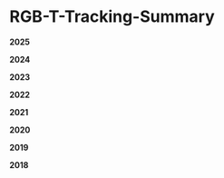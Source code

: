 # RGB-T-Tracking-Summary

**2025**

**2024**




**2023**

**2022**

**2021**

**2020**

**2019**


**2018**
